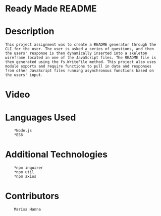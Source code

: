#       Ready Made README


#       Description


    This project assignment was to create a README generator through the CLI for the user. The user is asked a series of questions, and then the users' response is then dynamically inserted into a skeleton wireframe located in one of the JavaScript files. The README file is then generated using the fs.WriteFile method. This project also uses module exports and require functions to pull in data and responses from other JavaScript files running asynchronous functions based on the users' input. 



#       Video

[]("https://www.youtube.com/embed/HGLTu23K0mI")


#       Languages Used

        *Node.js
        *ES6


#       Additional Technologies

        *npm inquirer
        *npm util
        *npm axios


#       Contributors

        Marisa Hanna


        


